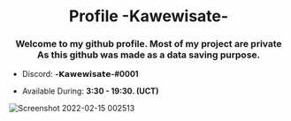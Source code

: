 <h1 align="center">Profile -Kawewisate-</h1>
<h3 align="center">Welcome to my github profile. Most of my project are private As this github was made as a data saving purpose.</h3>



- Discord: **-𝗞𝗮𝘄𝗲𝘄𝗶𝘀𝗮𝘁𝗲-#0001**

- Available During: **3:30 - 19:30. (UCT)**

![Screenshot 2022-02-15 002513](https://user-images.githubusercontent.com/68786705/153914918-b308de0f-b399-40c8-8dcb-8a70bda99ad2.png)
</p>


